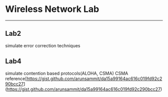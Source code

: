 # Wireless Network Lab
---
## Lab2
simulate error correction techniques

## Lab4 
simulate contention based protocols(ALOHA, CSMA)
CSMA reference[https://gist.github.com/arunsammit/da15a99164ac616c019fd92c290bcc27] (https://gist.github.com/arunsammit/da15a99164ac616c019fd92c290bcc27)

